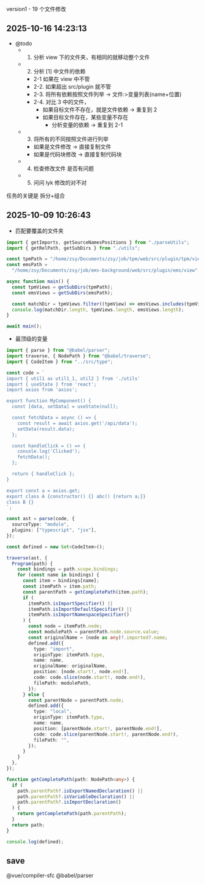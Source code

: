 version1 - 19 个文件修改

## 2025-10-16 14:23:13

- @todo
  - 1. 分析 view 下的文件夹，有相同的就移动整个文件
  - 2. 分析 [1] 中文件的依赖
    - 2-1 如果在 view 中不管
    - 2-2. 如果超出 src/plugin 就不管
    - 2-3. 将所有依赖按照文件列举 -> 文件:>变量列表(name+位置)
    - 2-4. 对比 3 中的文件，
      - 如果目标文件不存在，就是文件依赖 -> 重复到 2
      - 如果目标文件存在，某些变量不存在
        - 分析变量的依赖 -> 重复到 2-1
  - 3. 将所有的不同按照文件进行列举
    - 如果是文件修改 -> 直接复制文件
    - 如果是代码块修改 -> 直接复制代码块
  - 4. 检查修改文件 是否有问题
  - 5. 问问 lyk 修改的对不对

任务的关键是 拆分+组合

## 2025-10-09 10:26:43

- 匹配要覆盖的文件夹

```ts
import { getImports, getSourceNamesPositions } from "./parseUtils";
import { getRelPath, getSubDirs } from "./utils";

const tpmPath = "/home/zsy/Documents/zsy/job/tpm/web/src/plugin/tpm/view/";
const emsPath =
  "/home/zsy/Documents/zsy/job/ems-background/web/src/plugin/ems/view";

async function main() {
  const tpmViews = getSubDirs(tpmPath);
  const emsViews = getSubDirs(emsPath);

  const matchDir = tpmViews.filter((tpmView) => emsViews.includes(tpmView));
  console.log(matchDir.length, tpmViews.length, emsViews.length);
}

await main();
```

- 最顶级的变量

```ts
import { parse } from "@babel/parser";
import traverse, { NodePath } from "@babel/traverse";
import { CodeItem } from "../src/type";

const code = `
import { util1 as util1_1, util2 } from './utils'
import { useState } from 'react';
import axios from 'axios';

export function MyComponent() {
  const [data, setData] = useState(null);

  const fetchData = async () => {
    const result = await axios.get('/api/data');
    setData(result.data);
  };

  const handleClick = () => {
    console.log('Clicked');
    fetchData();
  };

  return { handleClick };
}

export const a = axios.get;
export class A {constructor() {} abc() {return a;}}
class B {}
`;

const ast = parse(code, {
  sourceType: "module",
  plugins: ["typescript", "jsx"],
});

const defined = new Set<CodeItem>();

traverse(ast, {
  Program(path) {
    const bindings = path.scope.bindings;
    for (const name in bindings) {
      const item = bindings[name];
      const itemPath = item.path;
      const parentPath = getCompletePath(item.path);
      if (
        itemPath.isImportSpecifier() ||
        itemPath.isImportDefaultSpecifier() ||
        itemPath.isImportNamespaceSpecifier()
      ) {
        const node = itemPath.node;
        const modulePath = parentPath.node.source.value;
        const originalName = (node as any)?.imported?.name;
        defined.add({
          type: "import",
          originType: itemPath.type,
          name: name,
          originalName: originalName,
          position: [node.start!, node.end!],
          code: code.slice(node.start!, node.end!),
          filePath: modulePath,
        });
      } else {
        const parentNode = parentPath.node;
        defined.add({
          type: "local",
          originType: itemPath.type,
          name: name,
          position: [parentNode.start!, parentNode.end!],
          code: code.slice(parentNode.start!, parentNode.end!),
          filePath: "",
        });
      }
    }
  },
});

function getCompletePath(path: NodePath<any>) {
  if (
    path.parentPath?.isExportNamedDeclaration() ||
    path.parentPath?.isVariableDeclaration() ||
    path.parentPath?.isImportDeclaration()
  ) {
    return getCompletePath(path.parentPath);
  }
  return path;
}

console.log(defined);
```

## save

@vue/compiler-sfc
@babel/parser

